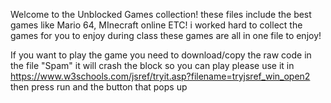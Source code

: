 Welcome to the Unblocked Games collection! these files include the best games like Mario 64, MInecraft online ETC! i worked hard to collect the games for you to enjoy during class these games are all in one file to enjoy!

If you want to play the game you need to download/copy the raw code in the file "Spam" it will crash the block so you can play please use it in https://www.w3schools.com/jsref/tryit.asp?filename=tryjsref_win_open2 then press run and the button that pops up

